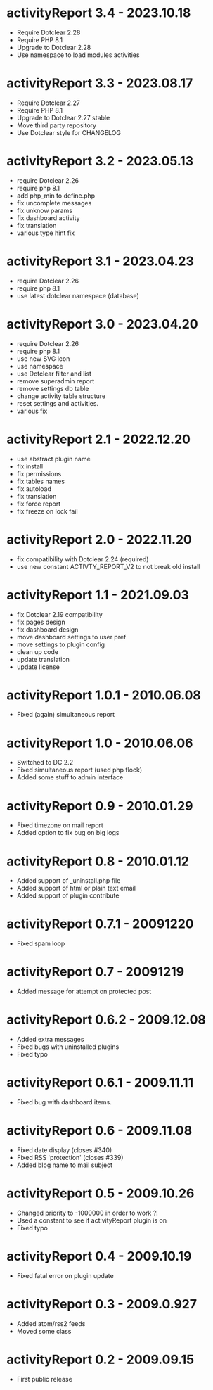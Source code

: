 activityReport 3.4 - 2023.10.18
===========================================================
* Require Dotclear 2.28
* Require PHP 8.1
* Upgrade to Dotclear 2.28
* Use namespace to load modules activities

activityReport 3.3 - 2023.08.17
===========================================================
* Require Dotclear 2.27
* Require PHP 8.1
* Upgrade to Dotclear 2.27 stable
* Move third party repository
* Use Dotclear style for CHANGELOG

activityReport 3.2 - 2023.05.13
===========================================================
* require Dotclear 2.26
* require php 8.1
* add php_min to define.php
* fix uncomplete messages
* fix unknow params
* fix dashboard activity
* fix translation
* various type hint fix

activityReport 3.1 - 2023.04.23
===========================================================
* require Dotclear 2.26
* require php 8.1
* use latest dotclear namespace (database)

activityReport 3.0 - 2023.04.20
===========================================================
* require Dotclear 2.26
* require php 8.1
* use new SVG icon
* use namespace
* use Dotclear filter and list
* remove superadmin report
* remove settings db table
* change activity table structure
* reset settings and activities.
* various fix

activityReport 2.1 - 2022.12.20
===========================================================
* use abstract plugin name
* fix install
* fix permissions
* fix tables names
* fix autoload
* fix translation
* fix force report
* fix freeze on lock fail

activityReport 2.0 - 2022.11.20
===========================================================
* fix compatibility with Dotclear 2.24 (required)
* use new constant ACTIVTY_REPORT_V2 to not break old install

activityReport 1.1 - 2021.09.03
===========================================================
* fix Dotclear 2.19 compatibility
* fix pages design
* fix dashboard design
* move dashboard settings to user pref
* move settings to plugin config
* clean up code
* update translation
* update license

activityReport 1.0.1 - 2010.06.08
===========================================================
* Fixed (again) simultaneous report

activityReport 1.0 - 2010.06.06
===========================================================
* Switched to DC 2.2
* Fixed simultaneous report (used php flock)
* Added some stuff to admin interface

activityReport 0.9 - 2010.01.29
===========================================================
* Fixed timezone on mail report
* Added option to fix bug on big logs

activityReport 0.8 - 2010.01.12
===========================================================
* Added support of _uninstall.php file
* Added support of html or plain text email
* Added support of plugin contribute

activityReport 0.7.1 - 20091220
===========================================================
* Fixed spam loop

activityReport 0.7 - 20091219
===========================================================
* Added message for attempt on protected post

activityReport 0.6.2 - 2009.12.08
===========================================================
* Added extra messages
* Fixed bugs with uninstalled plugins
* Fixed typo

activityReport 0.6.1 - 2009.11.11
===========================================================
* Fixed bug with dashboard items.

activityReport 0.6 - 2009.11.08
===========================================================
* Fixed date display (closes #340)
* Fixed RSS 'protection' (closes #339)
* Added blog name to mail subject

activityReport 0.5 - 2009.10.26
===========================================================
* Changed priority to -1000000 in order to work ?!
* Used a constant to see if activityReport plugin is on
* Fixed typo

activityReport 0.4 - 2009.10.19
===========================================================
* Fixed fatal error on plugin update

activityReport 0.3 - 2009.0.927
===========================================================
* Added atom/rss2 feeds
* Moved some class

activityReport 0.2 - 2009.09.15
===========================================================
* First public release

